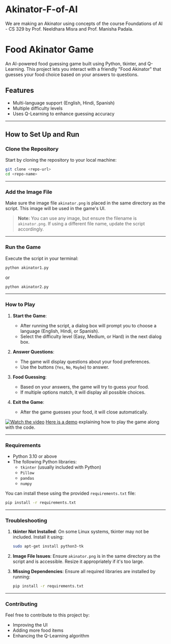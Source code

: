# Akinator-F-of-AI
We are making an Akinator using concepts of the course Foundations of AI - CS 329 by Prof. Neeldhara Misra and Prof. Manisha Padala.  
  
  
# Food Akinator Game

An AI-powered food guessing game built using Python, tkinter, and Q-Learning. This project lets you interact with a friendly "Food Akinator" that guesses your food choice based on your answers to questions.

## Features
- Multi-language support (English, Hindi, Spanish)
- Multiple difficulty levels
- Uses Q-Learning to enhance guessing accuracy

---

## How to Set Up and Run

### Clone the Repository
Start by cloning the repository to your local machine:
```bash
git clone <repo-url>
cd <repo-name>
```
---

### Add the Image File
Make sure the image file `akinator.png` is placed in the same directory as the script. This image will be used in the game's UI.

> **Note:** You can use any image, but ensure the filename is `akinator.png`. If using a different file name, update the script accordingly.

---

### Run the Game

Execute the script in your terminal:
```bash
python akinator1.py
```
or
```bash
python akinator2.py
```

---

### How to Play

1. **Start the Game**:
   - After running the script, a dialog box will prompt you to choose a language (English, Hindi, or Spanish).
   - Select the difficulty level (Easy, Medium, or Hard) in the next dialog box.

2. **Answer Questions**:
   - The game will display questions about your food preferences.
   - Use the buttons (`Yes`, `No`, `Maybe`) to answer.

3. **Food Guessing**:
   - Based on your answers, the game will try to guess your food.
   - If multiple options match, it will display all possible choices.

4. **Exit the Game**:
   - After the game guesses your food, it will close automatically.

[![Watch the video](https://img.youtube.com/vi/IaFwTgGgBuc/maxresdefault.jpg)](https://youtu.be/IaFwTgGgBuc)
[Here is a demo](https://youtu.be/IaFwTgGgBuc) explaining how to play the game along with the code.

---

### Requirements

- Python 3.10 or above
- The following Python libraries:
  - `tkinter` (usually included with Python)
  - `Pillow`
  - `pandas`
  - `numpy`

You can install these using the provided `requirements.txt` file:
```bash
pip install -r requirements.txt
```

---

### Troubleshooting

1. **tkinter Not Installed**:
   On some Linux systems, tkinter may not be included. Install it using:
   ```bash
   sudo apt-get install python3-tk
   ```

2. **Image File Issues**:
   Ensure `akinator.png` is in the same directory as the script and is accessible. Resize it appropriately if it's too large.

3. **Missing Dependencies**:
   Ensure all required libraries are installed by running:
   ```bash
   pip install -r requirements.txt
   ```

---

### Contributing

Feel free to contribute to this project by:
- Improving the UI
- Adding more food items
- Enhancing the Q-Learning algorithm


